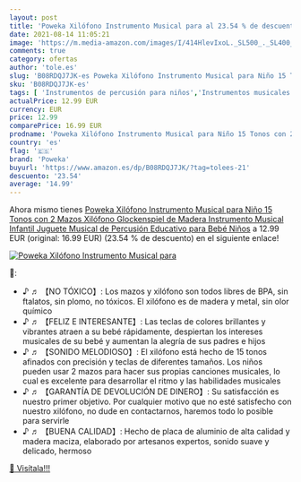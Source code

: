 ```yaml
---
layout: post
title: 'Poweka Xilófono Instrumento Musical para al 23.54 % de descuento'
date: 2021-08-14 11:05:21
image: 'https://m.media-amazon.com/images/I/414HlevIxoL._SL500_._SL400_.jpg'
comments: true
category: ofertas
author: 'tole.es'
slug: 'B08RDQJ7JK-es Poweka Xilófono Instrumento Musical para Niño 15 Tonos con...'
sku: 'B08RDQJ7JK-es'
tags: [ 'Instrumentos de percusión para niños','Instrumentos musicales para niños','Juguetes','Juguetes y juegos','bebé','poweka', ]
actualPrice: 12.99 EUR
currency: EUR
price: 12.99
comparePrice: 16.99 EUR
prodname: 'Poweka Xilófono Instrumento Musical para Niño 15 Tonos con 2 Mazos  Xilófono Glockenspiel de Madera Instrumento Musical Infantil  Juguete Musical de Percusión Educativo para Bebé Niños'
country: 'es'
flag: '🇪🇸'
brand: 'Poweka'
buyurl: 'https://www.amazon.es/dp/B08RDQJ7JK/?tag=tolees-21'
descuento: '23.54'
average: '14.99'
---
```


Ahora mismo tienes [Poweka Xilófono Instrumento Musical para Niño 15 Tonos con 2 Mazos  Xilófono Glockenspiel de Madera Instrumento Musical Infantil  Juguete Musical de Percusión Educativo para Bebé Niños](https://www.amazon.es/dp/B08RDQJ7JK/?tag=tolees-21) a 12.99 EUR (original: 16.99 EUR) (23.54 %  de descuento) en el siguiente enlace!

[![Poweka Xilófono Instrumento Musical para](https://m.media-amazon.com/images/I/414HlevIxoL._SL500_._SL400_.jpg)](https://www.amazon.es/dp/B08RDQJ7JK/?tag=tolees-21)

🔎:

- ♪ ♬ 【NO TÓXICO】: Los mazos y xilófono son todos libres de BPA, sin ftalatos, sin plomo, no tóxicos. El xilófono es de madera y metal, sin olor químico
- ♪ ♬ 【FELIZ E INTERESANTE】: Las teclas de colores brillantes y vibrantes atraen a su bebé rápidamente, despiertan los intereses musicales de su bebé y aumentan la alegría de sus padres e hijos
- ♪ ♬ 【SONIDO MELODIOSO】: El xilófono está hecho de 15 tonos afinados con precisión y teclas de diferentes tamaños. Los niños pueden usar 2 mazos para hacer sus propias canciones musicales, lo cual es excelente para desarrollar el ritmo y las habilidades musicales
- ♪ ♬ 【GARANTÍA DE DEVOLUCIÓN DE DINERO】: Su satisfacción es nuestro primer objetivo. Por cualquier motivo que no esté satisfecho con nuestro xilófono, no dude en contactarnos, haremos todo lo posible para servirle
- ♪ ♬ 【BUENA CALIDAD】: Hecho de placa de aluminio de alta calidad y madera maciza, elaborado por artesanos expertos, sonido suave y delicado, hermoso

[🛒 Visítala!!!](https://www.amazon.es/dp/B08RDQJ7JK/?tag=tolees-21)
